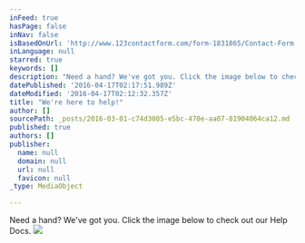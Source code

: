 ```yaml
---
inFeed: true
hasPage: false
inNav: false
isBasedOnUrl: 'http://www.123contactform.com/form-1831865/Contact-Form'
inLanguage: null
starred: true
keywords: []
description: "Need a hand? We've got you. Click the image below to check out our Help Docs."
datePublished: '2016-04-17T02:17:51.989Z'
dateModified: '2016-04-17T02:12:32.357Z'
title: "We're here to help!"
author: []
sourcePath: _posts/2016-03-01-c74d3005-e5bc-470e-aa07-81904064ca12.md
published: true
authors: []
publisher:
  name: null
  domain: null
  url: null
  favicon: null
_type: MediaObject

---
```

Need a hand? We've got you. Click the image below to check out our Help Docs.
![](https://s3-us-west-2.amazonaws.com/the-grid-img/p/5773ccc43938197840120ff66aca1585febb7d88.jpg)